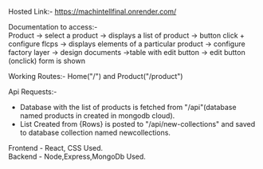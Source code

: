 Hosted Link:- https://machintellfinal.onrender.com/

Documentation to access:-<br>
Product -> select a product -> displays a list of product -> button click + configure flcps -> displays elements of a particular product -> configure factory layer -> design documents ->table with edit button -> edit button (onclick) form is shown 

Working Routes:-
Home("/") and Product("/product")

Api Requests:-
- Database with the list of products is fetched from "/api"(database named products in created in mongodb cloud).
- List Created from {Rows} is posted to "/api/new-collections" and saved to database collection named newcollections.

Frontend - React, CSS Used. <br>
Backend - Node,Express,MongoDb Used.
